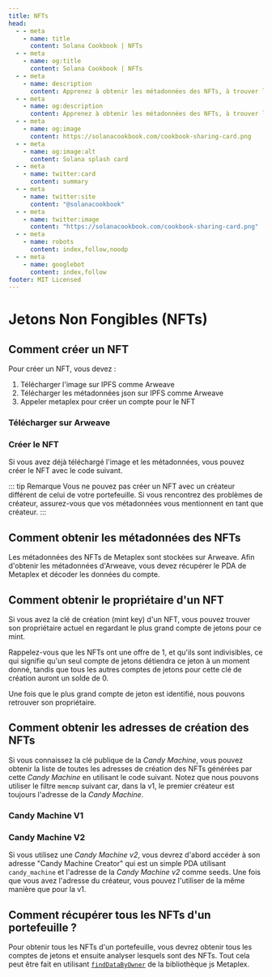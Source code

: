 ```yaml
---
title: NFTs
head:
  - - meta
    - name: title
      content: Solana Cookbook | NFTs
  - - meta
    - name: og:title
      content: Solana Cookbook | NFTs
  - - meta
    - name: description
      content: Apprenez à obtenir les métadonnées des NFTs, à trouver les propriétaires des NFTs, à créer des NFTs sur Solana, et bien plus
  - - meta
    - name: og:description
      content: Apprenez à obtenir les métadonnées des NFTs, à trouver les propriétaires des NFTs, à créer des NFTs sur Solana, et bien plus
  - - meta
    - name: og:image
      content: https://solanacookbook.com/cookbook-sharing-card.png
  - - meta
    - name: og:image:alt
      content: Solana splash card
  - - meta
    - name: twitter:card
      content: summary
  - - meta
    - name: twitter:site
      content: "@solanacookbook"
  - - meta
    - name: twitter:image
      content: "https://solanacookbook.com/cookbook-sharing-card.png"
  - - meta
    - name: robots
      content: index,follow,noodp
  - - meta
    - name: googlebot
      content: index,follow
footer: MIT Licensed
---
```


# Jetons Non Fongibles (NFTs)

## Comment créer un NFT

Pour créer un NFT, vous devez :

1. Télécharger l'image sur IPFS comme Arweave
2. Télécharger les métadonnées json sur IPFS comme Arweave
3. Appeler metaplex pour créer un compte pour le NFT

### Télécharger sur Arweave

<SolanaCodeGroup>
  <SolanaCodeGroupItem title="TS" active>

  <template v-slot:default>

@[code](@/code/nfts/upload-arweave/upload-arweave.en.ts)

  </template>

  <template v-slot:preview>

@[code](@/code/nfts/upload-arweave/upload-arweave.preview.en.ts)

  </template>

  </SolanaCodeGroupItem>
  <SolanaCodeGroupItem title="Python">
  <template v-slot:default>

@[code](@/code/nfts/upload-arweave/upload-arweave.en.py)

  </template>

  <template v-slot:preview>

@[code](@/code/nfts/upload-arweave/upload-arweave.preview.en.py)

  </template>
  </SolanaCodeGroupItem>
</SolanaCodeGroup>

### Créer le NFT

Si vous avez déjà téléchargé l'image et les métadonnées, vous pouvez créer le NFT avec le code suivant.

<SolanaCodeGroup>
  <SolanaCodeGroupItem title="TS" active>

  <template v-slot:default>

@[code](@/code/nfts/mint-nft/mint-nft.en.ts)

  </template>

  <template v-slot:preview>

@[code](@/code/nfts/mint-nft/mint-nft.preview.en.ts)

  </template>

  </SolanaCodeGroupItem>
</SolanaCodeGroup>

::: tip Remarque
Vous ne pouvez pas créer un NFT avec un créateur différent de celui de votre portefeuille.
Si vous rencontrez des problèmes de créateur, assurez-vous que vos métadonnées vous mentionnent en tant que créateur.
:::

## Comment obtenir les métadonnées des NFTs

Les métadonnées des NFTs de Metaplex sont stockées sur Arweave. Afin d'obtenir les métadonnées d'Arweave, vous devez récupérer le PDA de Metaplex et décoder les données du compte.

<SolanaCodeGroup>
  <SolanaCodeGroupItem title="TS" active>

  <template v-slot:default>

@[code](@/code/nfts/get-metadata/get-metadata.en.ts)

  </template>

  <template v-slot:preview>

@[code](@/code/nfts/get-metadata/get-metadata.preview.en.ts)

  </template>

  </SolanaCodeGroupItem>

</SolanaCodeGroup>

## Comment obtenir le propriétaire d'un NFT

Si vous avez la clé de création (mint key) d'un NFT, vous pouvez trouver son propriétaire actuel en regardant le plus grand compte de jetons pour ce mint.

Rappelez-vous que les NFTs ont une offre de 1, et qu'ils sont indivisibles, ce qui signifie qu'un seul compte de jetons détiendra ce jeton à un moment donné, tandis que tous les autres comptes de jetons pour cette clé de création auront un solde de 0.

Une fois que le plus grand compte de jeton est identifié, nous pouvons retrouver son propriétaire.

<SolanaCodeGroup>
  <SolanaCodeGroupItem title="TS" active>

  <template v-slot:default>

@[code](@/code/nfts/get-owner/get-owner.en.ts)

  </template>

  <template v-slot:preview>

@[code](@/code/nfts/get-owner/get-owner.preview.en.ts)

  </template>

  </SolanaCodeGroupItem>

</SolanaCodeGroup>

## Comment obtenir les adresses de création des NFTs

Si vous connaissez la clé publique de la *Candy Machine*, vous pouvez obtenir la liste de toutes les adresses de création des NFTs générées par cette *Candy Machine* en utilisant le code suivant. Notez que nous pouvons utiliser le filtre `memcmp` suivant car, dans la v1, le premier créateur est toujours l'adresse de la *Candy Machine*.

### Candy Machine V1

<SolanaCodeGroup>
<SolanaCodeGroupItem title="TS" active>

  <template v-slot:default>

@[code](@/code/nfts/nfts-mint-addresses/mint-addresses.en.ts)

  </template>

  <template v-slot:preview>

@[code](@/code/nfts/nfts-mint-addresses/mint-addresses-preview.en.ts)

  </template>

  </SolanaCodeGroupItem>

</SolanaCodeGroup>

### Candy Machine V2

Si vous utilisez une *Candy Machine v2*, vous devrez d'abord accéder à son adresse "Candy Machine Creator" qui est un simple PDA utilisant `candy_machine` et l'adresse de la *Candy Machine v2* comme seeds. Une fois que vous avez l'adresse du créateur, vous pouvez l'utiliser de la même manière que pour la v1.

<SolanaCodeGroup>
<SolanaCodeGroupItem title="TS" active>

  <template v-slot:default>

@[code](@/code/nfts/nfts-mint-addresses/mint-addresses-v2.en.ts)

  </template>

  <template v-slot:preview>

@[code](@/code/nfts/nfts-mint-addresses/mint-addresses-preview-v2.en.ts)

  </template>

  </SolanaCodeGroupItem>

</SolanaCodeGroup>

## Comment récupérer tous les NFTs d'un portefeuille ?

Pour obtenir tous les NFTs d'un portefeuille, vous devrez obtenir tous les comptes de jetons et ensuite analyser lesquels sont des NFTs.
Tout cela peut être fait en utilisant [`findDataByOwner`](https://github.com/metaplex-foundation/js/blob/248b61baf89a69b88f9a461e32b1cbd54a9b0a18/src/programs/metadata/accounts/Metadata.ts#L220-L236) de la bibliothèque js Metaplex.

<SolanaCodeGroup>
<SolanaCodeGroupItem title="TS" active>

  <template v-slot:default>

@[code](@/code/nfts/get-all-nfts/get-all-nfts.en.ts)

  </template>

  <template v-slot:preview>

@[code](@/code/nfts/get-all-nfts/get-all-nfts.preview.en.ts)

  </template>

  </SolanaCodeGroupItem>
</SolanaCodeGroup>
